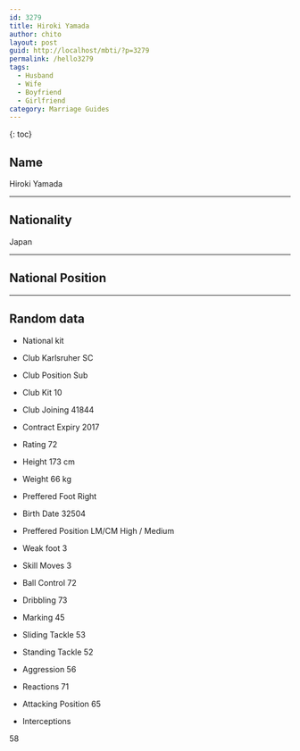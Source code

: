 ```yaml
---
id: 3279
title: Hiroki Yamada
author: chito
layout: post
guid: http://localhost/mbti/?p=3279
permalink: /hello3279
tags:
  - Husband
  - Wife
  - Boyfriend
  - Girlfriend
category: Marriage Guides
---
```



{: toc}


## Name  
Hiroki Yamada 

* * *

## Nationality  
Japan 

* * *

## National Position 

* * *

## Random data 

  * National kit 
  * Club 
Karlsruher SC 

  * Club Position 
Sub 

  * Club Kit 
10 

  * Club Joining 
41844 

  * Contract Expiry 
2017 

  * Rating 
72 

  * Height 
173 cm 

  * Weight 
66 kg 

  * Preffered Foot 
Right 

  * Birth Date 
32504 

  * Preffered Position 
LM/CM High / Medium 

  * Weak foot 
3 

  * Skill Moves 
3 

  * Ball Control 
72 

  * Dribbling 
73 

  * Marking 
45 

  * Sliding Tackle 
53 

  * Standing Tackle 
52 

  * Aggression 
56 

  * Reactions 
71 

  * Attacking Position 
65 

  * Interceptions 

58</ul>